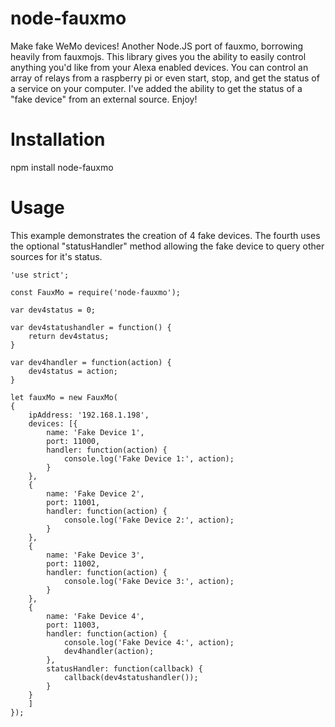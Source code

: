 # node-fauxmo
Make fake WeMo devices! Another Node.JS port of fauxmo, borrowing heavily from fauxmojs. This library gives you the ability to easily control anything you'd like from your Alexa enabled devices. You can control an array of relays from a raspberry pi or even start, stop, and get the status of a service on your computer. I've added the ability to get the status of a "fake device" from an external source. Enjoy!

# Installation
npm install node-fauxmo

# Usage
This example demonstrates the creation of 4 fake devices. The fourth uses the optional "statusHandler" method allowing the fake device to query other sources for it's status.
```
'use strict';

const FauxMo = require('node-fauxmo');

var dev4status = 0;

var dev4statushandler = function() {
	return dev4status;
}

var dev4handler = function(action) {
	dev4status = action;
}

let fauxMo = new FauxMo(
{
	ipAddress: '192.168.1.198',
	devices: [{
		name: 'Fake Device 1',
		port: 11000,
		handler: function(action) {
			console.log('Fake Device 1:', action);
		}
	},
	{
		name: 'Fake Device 2',
		port: 11001,
		handler: function(action) {
			console.log('Fake Device 2:', action);
		}
	},
	{
		name: 'Fake Device 3',
		port: 11002,
		handler: function(action) {
			console.log('Fake Device 3:', action);
		}
	},
	{
		name: 'Fake Device 4',
		port: 11003,
		handler: function(action) {
			console.log('Fake Device 4:', action);
			dev4handler(action);
		},
		statusHandler: function(callback) {
			callback(dev4statushandler());
		}
	}
	]
});
```